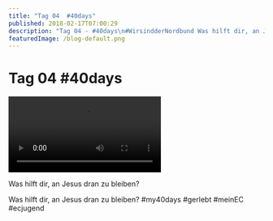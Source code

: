 ```yaml
---
title: "Tag 04  #40days"
published: 2018-02-17T07:00:29
description: "Tag 04 - #40days\n#WirsindderNordbund Was hilft dir, an Jesus dran zu bleiben? #my40days #gerlebt #meinEC #ecjugend"
featuredImage: /blog-default.png
---
```


# Tag 04  #40days



<video preload="metadata" controls="controls"><source type="video/mp4" src="/old/40DAYS_02-17_UP-tag-04_video-1.mp4"><a href="/old/40DAYS_02-17_UP-tag-04_video-1.mp4">https://www.ec-nordbund.de/wp-content/uploads/40DAYS_02-17_UP-tag-04_video-1.mp4</a></video>

Was hilft dir, an Jesus dran zu bleiben?

Was hilft dir, an Jesus dran zu bleiben? #my40days #gerlebt #meinEC #ecjugend